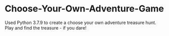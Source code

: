 # Choose-Your-Own-Adventure-Game
Used Python 3.7.9 to create a choose your own adventure treasure hunt. Play and find the treasure - if you dare!

